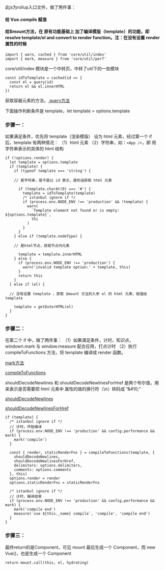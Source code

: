 此js为rollup入口文件，做了两件事：

#### 给 Vue.compile 赋值

#### 给$mount方法，在 原有功能基础上 加了编译模版（template）的功能，即 resolve template/el and convert to render function。注：在没有设置 render 属性的时候

```
import { warn, cached } from 'core/util/index'
import { mark, measure } from 'core/util/perf'
```

core/util/index 模块是一个中转页，中转了util下的一些模块

```
const idToTemplate = cached(id => {
  const el = query(id)
  return el && el.innerHTML
})
```
获取容器元素的方法。<a href = "https://github.com/HanLess/vue-analysis/blob/master/%E7%B2%BE%E8%AF%BB%E7%9B%AE%E5%BD%95/src/platforms/web/util/index.md"> query方法 </a>

下面操作判断条件是 template，let template = options.template

### 步骤一：

如果满足条件，优先将 template（渲染模版） 设为 html 元素，经过第一个 if 后，template 有两种情况：
（1）html 元素
（2）字符串，如：`<App />`，即 用字符串表示的具体的 html 结构

```
if (!options.render) {
  let template = options.template
  if (template) {
    if (typeof template === 'string') {

    // 是字符串，是不是以 id 表示，是的话获取 html 元素

      if (template.charAt(0) === '#') {
        template = idToTemplate(template)
        /* istanbul ignore if */
        if (process.env.NODE_ENV !== 'production' && !template) {
          warn(
            `Template element not found or is empty: ${options.template}`,
            thi
          )
        }
      }
    } else if (template.nodeType) {

    // 是html节点，获取节点内元素

      template = template.innerHTML
    } else {
      if (process.env.NODE_ENV !== 'production') {
        warn('invalid template option:' + template, this)
      }
      return this
    }
  } else if (el) {

  // 没有设置 template ，获取 $mount 方法的入参 el 的 html 元素，赋值给 template

    template = getOuterHTML(el)
  }
}
```

### 步骤二：

在第二个 if 中，做了两件事：
（1）如果满足条件，计时，知识点，windown.mark 与 window.measure 配合应用，打点计时
（2）执行 compileToFunctions 方法，将 template 编译成 render 函数。

<a href="https://github.com/HanLess/vue-analysis/blob/master/%E7%B2%BE%E8%AF%BB%E7%9B%AE%E5%BD%95/src/core/util/perf.md"> mark方法 </a>

<a href="https://github.com/HanLess/vue-analysis/blob/master/%E7%B2%BE%E8%AF%BB%E7%9B%AE%E5%BD%95/src/platforms/web/compiler/index.md">compileToFunctions</a>

shouldDecodeNewlines 和 shouldDecodeNewlinesForHref 是两个布尔值，用来表示是否需要把 html 元素中 属性的值的换行符（\n）转码成 “&#10\;”

<a href="https://github.com/HanLess/vue-analysis/blob/master/%E7%B2%BE%E8%AF%BB%E7%9B%AE%E5%BD%95/src/platforms/web/util/compat.md">shouldDecodeNewlines</a>

<a href="https://github.com/HanLess/vue-analysis/blob/master/%E7%B2%BE%E8%AF%BB%E7%9B%AE%E5%BD%95/src/platforms/web/util/compat.md">shouldDecodeNewlinesForHref</a>

```
if (template) {
  /* istanbul ignore if */
  // 计时，开始编译
  if (process.env.NODE_ENV !== 'production' && config.performance && mark) {
    mark('compile')
  }

  const { render, staticRenderFns } = compileToFunctions(template, {
    shouldDecodeNewlines,
    shouldDecodeNewlinesForHref,
    delimiters: options.delimiters,
    comments: options.comments
  }, this)
  options.render = render
  options.staticRenderFns = staticRenderFns

  /* istanbul ignore if */
  // 计时，编译结束
  if (process.env.NODE_ENV !== 'production' && config.performance && mark) {
    mark('compile end')
    measure(`vue ${this._name} compile`, 'compile', 'compile end')
  }
}
```
### 步骤三：

最终return的是Component，可见 mount 最后生成一个 Component，而 new Vue()，也是生成一个 Component

```
return mount.call(this, el, hydrating)
```



